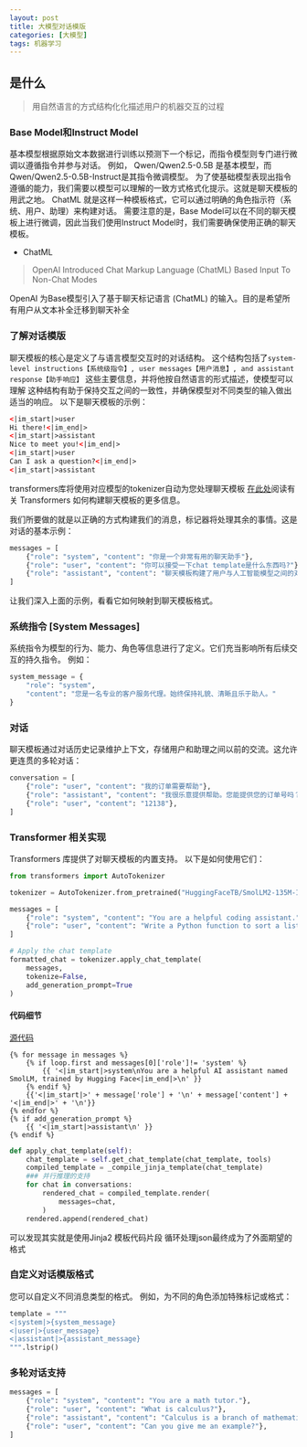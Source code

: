 ```yaml
---
layout: post
title: 大模型对话模版
categories: [大模型]
tags: 机器学习
---
```

## 是什么
> 用自然语言的方式结构化化描述用户的机器交互的过程

### Base Model和Instruct Model
基本模型根据原始文本数据进行训练以预测下一个标记，而指令模型则专门进行微调以遵循指令并参与对话。
例如， Qwen/Qwen2.5-0.5B 是基本模型，而Qwen/Qwen2.5-0.5B-Instruct是其指令微调模型。
为了使基础模型表现出指令遵循的能力，我们需要以模型可以理解的一致方式格式化提示。这就是聊天模板的用武之地。
ChatML 就是这样一种模板格式，它可以通过明确的角色指示符（系统、用户、助理）来构建对话。
需要注意的是，Base Model可以在不同的聊天模板上进行微调，因此当我们使用Instruct Model时，我们需要确保使用正确的聊天模板。

- ChatML
> OpenAI Introduced Chat Markup Language (ChatML) Based Input To Non-Chat Modes

OpenAI 为Base模型引入了基于聊天标记语言 (ChatML) 的输入。目的是希望所有用户从文本补全迁移到聊天补全

### 了解对话模版
聊天模板的核心是定义了与语言模型交互时的对话结构。
这个结构包括了`system-level instructions【系统级指令】, user messages【用户消息】, and assistant response【助手响应】` 这些主要信息，并将他按自然语言的形式描述，使模型可以理解
这种结构有助于保持交互之间的一致性，并确保模型对不同类型的输入做出适当的响应。
以下是聊天模板的示例：
```xml
<|im_start|>user
Hi there!<|im_end|>
<|im_start|>assistant
Nice to meet you!<|im_end|>
<|im_start|>user
Can I ask a question?<|im_end|>
<|im_start|>assistant
```
transformers库将使用对应模型的tokenizer自动为您处理聊天模板
[在此处](https://huggingface.co/docs/transformers/en/chat_templating#how-do-i-use-chat-templates)阅读有关 Transformers 如何构建聊天模板的更多信息。

我们所要做的就是以正确的方式构建我们的消息，标记器将处理其余的事情。这是对话的基本示例：
```python
messages = [
    {"role": "system", "content": "你是一个非常有用的聊天助手"},
    {"role": "user", "content": "你可以接受一下chat template是什么东西吗?"},
    {"role": "assistant", "content": "聊天模板构建了用户与人工智能模型之间的对话结构..."}
]
```
让我们深入上面的示例，看看它如何映射到聊天模板格式。

### 系统指令 [System Messages]
系统指令为模型的行为、能力、角色等信息进行了定义。它们充当影响所有后续交互的持久指令。
例如：
```python
system_message = {
    "role": "system",
    "content": "您是一名专业的客户服务代理。始终保持礼貌、清晰且乐于助人。"
}
```
### 对话
聊天模板通过对话历史记录维护上下文，存储用户和助理之间以前的交流。这允许更连贯的多轮对话：
```python
conversation = [
    {"role": "user", "content": "我的订单需要帮助"},
    {"role": "assistant", "content": "我很乐意提供帮助。您能提供您的订单号吗？"},
    {"role": "user", "content": "12138"},
]
```
### Transformer 相关实现
Transformers 库提供了对聊天模板的内置支持。
以下是如何使用它们：
```python
from transformers import AutoTokenizer

tokenizer = AutoTokenizer.from_pretrained("HuggingFaceTB/SmolLM2-135M-Instruct")

messages = [
    {"role": "system", "content": "You are a helpful coding assistant."},
    {"role": "user", "content": "Write a Python function to sort a list"},
]

# Apply the chat template
formatted_chat = tokenizer.apply_chat_template(
    messages,
    tokenize=False,
    add_generation_prompt=True
)
```

#### 代码细节
[源代码](https://github.com/huggingface/transformers/blob/main/src/transformers/tokenization_utils_base.py)

```jinjia2
{% for message in messages %}
    {% if loop.first and messages[0]['role']!= 'system' %}
        {{ '<|im_start|>system\nYou are a helpful AI assistant named SmolLM, trained by Hugging Face<|im_end|>\n' }}
    {% endif %}
    {{'<|im_start|>' + message['role'] + '\n' + message['content'] + '<|im_end|>' + '\n'}}
{% endfor %}
{% if add_generation_prompt %}
    {{ '<|im_start|>assistant\n' }}
{% endif %}
```

```python
def apply_chat_template(self):
    chat_template = self.get_chat_template(chat_template, tools)
    compiled_template = _compile_jinja_template(chat_template)
    ### 并行推理的支持
    for chat in conversations:
        rendered_chat = compiled_template.render(
            messages=chat,
        )
    rendered.append(rendered_chat)
```

可以发现其实就是使用Jinja2 模板代码片段 循环处理json最终成为了外面期望的格式

### 自定义对话模版格式
您可以自定义不同消息类型的格式。
例如，为不同的角色添加特殊标记或格式：
```python
template = """
<|system|>{system_message}
<|user|>{user_message}
<|assistant|>{assistant_message}
""".lstrip()
```


### 多轮对话支持
```python
messages = [
    {"role": "system", "content": "You are a math tutor."},
    {"role": "user", "content": "What is calculus?"},
    {"role": "assistant", "content": "Calculus is a branch of mathematics..."},
    {"role": "user", "content": "Can you give me an example?"},
]
```


